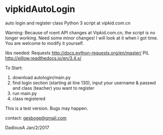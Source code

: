 # vipkidAutoLogin
auto login and register class Python 3 script at vipkid.com.cn

Warning: Because of rcent API changes at Vipkid.com.cn, the script is no longer working. Need some minor changes! I will look at it when I got time. You are welcome to modify it yourself.

libs needed:
Requests  http://docs.python-requests.org/en/master/
PIL       http://pillow.readthedocs.io/en/3.4.x/

To Start:

1. download autologin/main.py
2. find login section (starting at line 130), input your username & passwd and class (teacher) you want to register
3. run main.py
4. class registered

This is a test version. Bugs may happen.

contact: gesboge@gmail.com

DadiousA
Jan/2/2017
